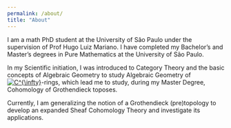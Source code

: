 ```yaml
---
permalink: /about/
title: "About"
---
```


I am a math PhD student at the University of São Paulo under the supervision of Prof Hugo Luiz Mariano. I have completed my Bachelor’s and Master’s degrees in Pure Mathematics at the University of São Paulo.

In my Scientific initiation, I was introduced to Category Theory and the basic concepts of Algebraic Geometry to study Algebraic Geometry of <a href="https://www.codecogs.com/eqnedit.php?latex=C^{\infty}" target="_blank"><img src="https://latex.codecogs.com/gif.latex?C^{\infty}" title="C^{\infty}" /></a>-rings, which lead me to study, during my Master Degree, Cohomology of Grothendieck toposes. 

Currently, I am generalizing the notion of a Grothendieck (pre)topology to develop an expanded Sheaf Cohomology Theory and investigate its applications. 


